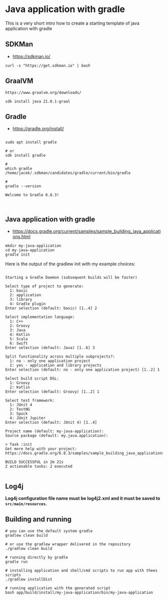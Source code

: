 # Java application with gradle

This is a very short intro how to create a starting template of java application with gradle 

## SDKMan

* https://sdkman.io/


```
curl -s "https://get.sdkman.io" | bash
```

## GraalVM 

```
https://www.graalvm.org/downloads/

sdk install java 21.0.1-graal

```

## Gradle

* https://gradle.org/install/

```

sudo apt install gradle

# or
sdk install gradle

# 
which gradle
/home/jacek/.sdkman/candidates/gradle/current/bin/gradle

# 
gradle --version 

Welcome to Gradle 6.8.3!



```

## Java application with gradle


* https://docs.gradle.org/current/samples/sample_building_java_applications.html

```
mkdir my-java-application
cd my-java-application
gradle init

```

Here is the output of the gradlew init with my example choices: 

```

Starting a Gradle Daemon (subsequent builds will be faster)
                                        
Select type of project to generate:
  1: basic
  2: application  
  3: library                                                                    
  4: Gradle plugin
Enter selection (default: basic) [1..4] 2    
                                                                                
Select implementation language:
  1: C++    
  2: Groovy                                                                                                                                                     
  3: Java
  4: Kotlin               
  5: Scala                    
  6: Swift                                                                      
Enter selection (default: Java) [1..6] 3                                        
                                                                                
Split functionality across multiple subprojects?: 
  1: no - only one application project                                                                                                                          
  2: yes - application and library projects           
Enter selection (default: no - only one application project) [1..2] 1           
                                        
Select build script DSL:                                                        
  1: Groovy                                                                     
  2: Kotlin                                                                     
Enter selection (default: Groovy) [1..2] 1                                      
                                                                                                                                                                
Select test framework:                                                          
  1: JUnit 4                            
  2: TestNG                        
  3: Spock
  4: JUnit Jupiter
Enter selection (default: JUnit 4) [1..4]                                       
                                        
Project name (default: my-java-application): 
Source package (default: my.java.application):                                  
                                        
> Task :init
Get more help with your project: https://docs.gradle.org/6.8.3/samples/sample_building_java_applications.html                                                   
                                        
BUILD SUCCESSFUL in 2m 21s
2 actionable tasks: 2 executed
 
```

## Log4j

**Log4j configuration file name must be log4j2.xml and it must be saved to `src/main/resources`.**

## Building and running 

```
# you can use the default system gradle
gradlew clean build 

# or use the gradlew wrapper delivered in the repository 
./gradlew clean build 

# running directly by gradle
gradle run 

# installing application and shell/cmd scripts to run app with thees scripts
./gradlew installDist

# running application with the generated script
bash app/build/install/my-java-application/bin/my-java-application

```

